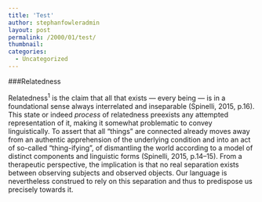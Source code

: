 ```yaml
---
title: 'Test'
author: stephanfowleradmin
layout: post
permalink: /2000/01/test/
thumbnail: 
categories:
  - Uncategorized
---
```


###Relatedness

Relatedness<sup>1</sup> is the claim that all that exists — every being — is in a foundational sense always interrelated and inseparable (Spinelli, 2015, p.16). This state or indeed <em class="ri">process</em> of relatedness preexists any attempted representation of it, making it somewhat problematic to convey linguistically. To assert that all “things” are connected already moves away from an authentic apprehension of the underlying condition and into an act of so-called “thing-ifying”, of dismantling the world according to a model of distinct components and linguistic forms (Spinelli, 2015, p.14–15). From a therapeutic perspective, the implication is that no real separation exists between observing subjects and observed objects. Our language is nevertheless construed to rely on this separation and thus to predispose us precisely towards it.

